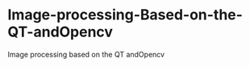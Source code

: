 Image-processing-Based-on-the-QT-andOpencv
==========================================

Image processing based on the QT andOpencv
